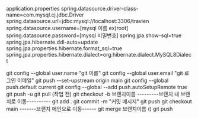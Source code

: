 application.properties
spring.datasource.driver-class-name=com.mysql.cj.jdbc.Driver
spring.datasource.url=jdbc:mysql://localhost:3306/travien
spring.datasource.username=[mysql 이름 ex)root]
spring.datasource.password=[mysql 비밀번호]
spring.jpa.show-sql=true
spring.jpa.hibernate.ddl-auto=update
spring.jpa.properties.hibernate.format_sql=true
spring.jpa.properties.hibernate.dialect=org.hibernate.dialect.MySQL8Dialect


git config --global user.name "git 이름"
git config --global user.email "git 로그인 이메일"
git push --set-upstream origin main
git config --global push.default current
git config --global --add push.autoSetupRemote true
git push -u
git pull (작업 전)
git checkout -b 브랜치이름
---------브랜치 내 브랜치로 이동----------
git add .
git commit -m "커밋 메시지"
git push
git checkout main
-------브랜치 메인으로 이동------
git merge 브랜치이름 ()
git push
